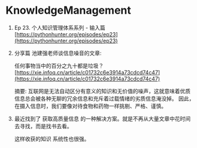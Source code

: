 # KnowledgeManagement

1. Ep 23. 个人知识管理体系系列 - 输入篇  [https://pythonhunter.org/episodes/ep23](https://pythonhunter.org/episodes/ep23)
2. 分享篇 池建强老师谈信息噪音的文章:

   任何事物当中的百分之九十都是垃圾？   
   [https://xie.infoq.cn/article/c01732c6e3914a73cdcd74c47](https://xie.infoq.cn/article/c01732c6e3914a73cdcd74c47)

   摘要: 互联网是无法自动区分有意义的知识和无价值的噪声，这就意味着优质信息总会被各种无聊的冗余信息和充斥着过载情绪的劣质信息淹没掉。 因此，在摄入信息时，我们要像对待食物和药物一样挑剔、严格、谨慎。

3. 最近找到了 获取高质量信息 的一种解决方案。就是不再从大量文章中花时间去寻找，而是找书去看。

   这样收获的知识 系统性也很强。

